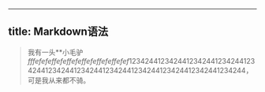 
---
 title: Markdown语法
 ---
 > 我有一头**小毛驴*fffefefeffefeffefeffefeffefeffefef*123424412342441234244123424412342441234244123424412342441234244123424412342441234244，可是我从来都不骑。

